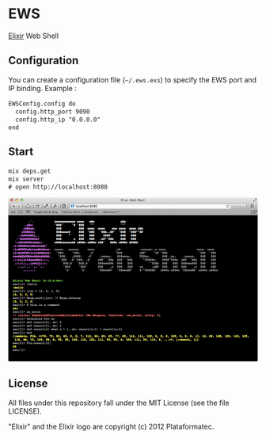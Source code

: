 # EWS

[Elixir](http://elixir-lang.org) Web Shell

## Configuration

You can create a configuration file (`~/.ews.exs`) to specify the EWS port and IP binding. Example :

    EWSConfig.config do
      config.http_port 9090
      config.http_ip "0.0.0.0"
    end

## Start

    mix deps.get
    mix server
    # open http://localhost:8080

![](priv/static/ews.png)

## License

All files under this repository fall under the MIT License (see the file LICENSE). 

"Elixir" and the Elixir logo are copyright (c) 2012 Plataformatec.
